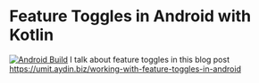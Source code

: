 # Feature Toggles in Android with Kotlin
[![Android Build](https://github.com/umitnuri/posts-toggle/actions/workflows/build.yml/badge.svg?branch=main)](https://github.com/umitnuri/posts-toggle/actions/workflows/build.yml)
I talk about feature toggles in this blog post https://umit.aydin.biz/working-with-feature-toggles-in-android